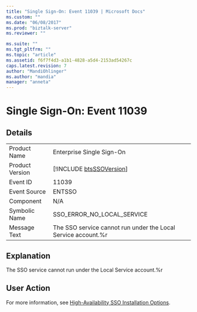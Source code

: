 ```yaml
---
title: "Single Sign-On: Event 11039 | Microsoft Docs"
ms.custom: ""
ms.date: "06/08/2017"
ms.prod: "biztalk-server"
ms.reviewer: ""

ms.suite: ""
ms.tgt_pltfrm: ""
ms.topic: "article"
ms.assetid: f6f7f4d3-a1b1-4828-a5d4-2153ad54267c
caps.latest.revision: 7
author: "MandiOhlinger"
ms.author: "mandia"
manager: "anneta"
---
```

# Single Sign-On: Event 11039
## Details  
  
|                 |                                                               |
|-----------------|---------------------------------------------------------------|
|  Product Name   |                   Enterprise Single Sign-On                   |
| Product Version |  [!INCLUDE [btsSSOVersion](../includes/btsssoversion-md.md)]  |
|    Event ID     |                             11039                             |
|  Event Source   |                            ENTSSO                             |
|    Component    |                              N/A                              |
|  Symbolic Name  |                  SSO_ERROR_NO_LOCAL_SERVICE                   |
|  Message Text   | The SSO service cannot run under the Local Service account.%r |
  
## Explanation  
 The SSO service cannot run under the Local Service account.%r  
  
## User Action  
 For more information, see [High-Availability SSO Installation Options](../core/high-availability-sso-installation-options.md).